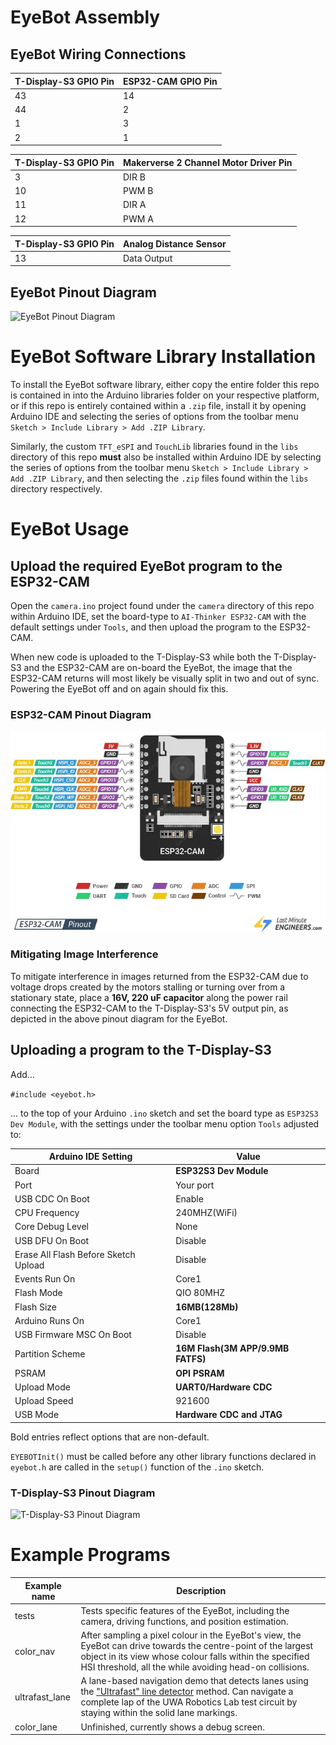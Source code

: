 # EyeBot Assembly

## EyeBot Wiring Connections

| T-Display-S3 GPIO Pin | ESP32-CAM GPIO Pin |
|-----------------------|-----------------------|
| 43 | 14 |
| 44 | 2 |
| 1 | 3 |
| 2 | 1 |

| T-Display-S3 GPIO Pin | Makerverse 2 Channel Motor Driver Pin |
|-----------------------|-----------------|
| 3 | DIR B |
| 10 | PWM B |
| 11 | DIR A | 
| 12 | PWM A |

| T-Display-S3 GPIO Pin | Analog Distance Sensor |
|-----------------------|------------------------|
| 13 | Data Output |

## EyeBot Pinout Diagram

![EyeBot Pinout Diagram](./pinouts/eyebot.png)

# EyeBot Software Library Installation

To install the EyeBot software library, either copy the entire folder this repo is contained in into the
Arduino libraries folder on your respective platform, or if this repo is entirely contained within a `.zip` file, install it by opening Arduino IDE and selecting the series of options from the toolbar menu `Sketch > Include Library > Add .ZIP Library`.

Similarly, the custom ```TFT_eSPI``` and ```TouchLib``` libraries found in the `libs` directory of this repo **must** also be installed within Arduino IDE by selecting the series of options from the toolbar menu `Sketch > Include Library > Add .ZIP Library`, and then selecting the `.zip` files found within the `libs` directory respectively.

# EyeBot Usage

## Upload the required EyeBot program to the ESP32-CAM

Open the `camera.ino` project found under the `camera` directory of this repo within Arduino IDE, set the board-type to `AI-Thinker ESP32-CAM` with the default settings under `Tools`, and then upload the program to the ESP32-CAM.

When new code is uploaded to the T-Display-S3 while both the T-Display-S3 and the ESP32-CAM are on-board the EyeBot, the image that the ESP32-CAM returns will most likely be visually split in two and out of sync. Powering the EyeBot off and on again should fix this.

### ESP32-CAM Pinout Diagram

![ESP32-CAM Pinout Diagram](./pinouts/esp32-cam.png)

### Mitigating Image Interference

To mitigate interference in images returned from the ESP32-CAM due to voltage drops created by the motors stalling or turning over from a stationary state, place a **16V, 220 uF capacitor** along the power rail connecting the ESP32-CAM to the T-Display-S3's 5V output pin, as depicted in the above pinout diagram for the EyeBot.

## Uploading a program to the T-Display-S3

Add...

```#include <eyebot.h>```

... to the top of your Arduino ```.ino``` sketch and set the board type as `ESP32S3 Dev Module`,
with the settings under the toolbar menu option `Tools` adjusted to:

| Arduino IDE Setting                  | Value                             |
| ------------------------------------ | --------------------------------- |
| Board                                | **ESP32S3 Dev Module**            |
| Port                                 | Your port                         |
| USB CDC On Boot                      | Enable                            |
| CPU Frequency                        | 240MHZ(WiFi)                      |
| Core Debug Level                     | None                              |
| USB DFU On Boot                      | Disable                           |
| Erase All Flash Before Sketch Upload | Disable                           |
| Events Run On                        | Core1                             |
| Flash Mode                           | QIO 80MHZ                         |
| Flash Size                           | **16MB(128Mb)**                   |
| Arduino Runs On                      | Core1                             |
| USB Firmware MSC On Boot             | Disable                           |
| Partition Scheme                     | **16M Flash(3M APP/9.9MB FATFS)** |
| PSRAM                                | **OPI PSRAM**                     |
| Upload Mode                          | **UART0/Hardware CDC**            |
| Upload Speed                         | 921600                            |
| USB Mode                             | **Hardware CDC and JTAG**                  |

Bold entries reflect options that are non-default.

`EYEBOTInit()` must be called before any other library functions declared in `eyebot.h` are called in the `setup()` function
of the `.ino` sketch.

### T-Display-S3 Pinout Diagram

![T-Display-S3 Pinout Diagram](./pinouts/t-display-s3-touch.png)

# Example Programs

| Example name | Description |
| ------------ | ----------- |
| tests         | Tests specific features of the EyeBot, including the camera, driving functions, and position estimation. |
| color_nav | After sampling a pixel colour in the EyeBot's view, the EyeBot can drive towards the centre-point of the largest object in its view whose colour falls within the specified HSI threshold, all the while avoiding head-on collisions. |
| ultrafast_lane | A lane-based navigation demo that detects lanes using the ["Ultrafast" line detector](https://www.spiedigitallibrary.org/journals/journal-of-electronic-imaging/volume-31/issue-4/043019/Ultrafast-line-detector/10.1117/1.JEI.31.4.043019.short) method. Can navigate a complete lap of the UWA Robotics Lab test circuit by staying within the solid lane markings. |
| color_lane | Unfinished, currently shows a debug screen. |